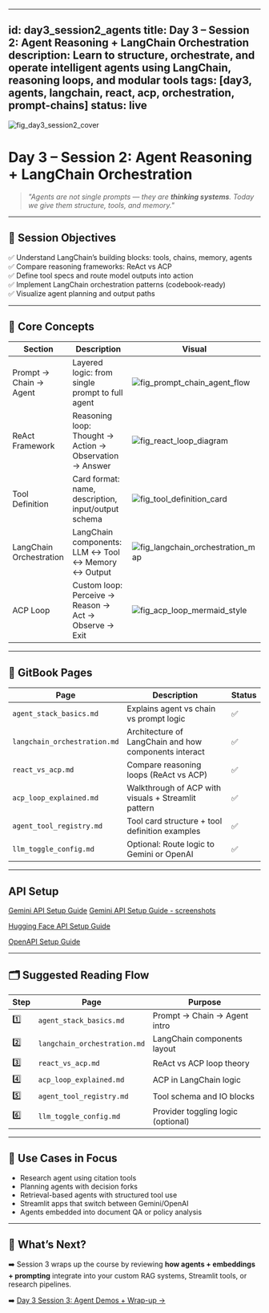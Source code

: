 

---
id: day3_session2_agents
title: Day 3 – Session 2: Agent Reasoning + LangChain Orchestration
description: Learn to structure, orchestrate, and operate intelligent agents using LangChain, reasoning loops, and modular tools
tags: [day3, agents, langchain, react, acp, orchestration, prompt-chains]
status: live
---

![fig_day3_session2_cover](../shared_assets/visuals/images/fig_day3_session2_cover.png)

# Day 3 – Session 2: Agent Reasoning + LangChain Orchestration

> _"Agents are not single prompts — they are **thinking systems**. Today we give them structure, tools, and memory."_  

---

## 🎯 Session Objectives

✅ Understand LangChain’s building blocks: tools, chains, memory, agents  
✅ Compare reasoning frameworks: ReAct vs ACP  
✅ Define tool specs and route model outputs into action  
✅ Implement LangChain orchestration patterns (codebook-ready)  
✅ Visualize agent planning and output paths  

---

## 🧠 Core Concepts

| Section | Description | Visual |
|---------|-------------|--------|
| Prompt → Chain → Agent | Layered logic: from single prompt to full agent | ![fig_prompt_chain_agent_flow](../shared_assets/visuals/fig_prompt_chain_agent_flow.png) |
| ReAct Framework | Reasoning loop: Thought → Action → Observation → Answer | ![fig_react_loop_diagram](../shared_assets/visuals/fig_react_loop_diagram.png) |
| Tool Definition | Card format: name, description, input/output schema | ![fig_tool_definition_card](../shared_assets/visuals/fig_tool_definition_card.png) |
| LangChain Orchestration | LangChain components: LLM ↔ Tool ↔ Memory ↔ Output | ![fig_langchain_orchestration_map](../shared_assets/visuals/fig_langchain_orchestration_map.png) |
| ACP Loop | Custom loop: Perceive → Reason → Act → Observe → Exit | ![fig_acp_loop_mermaid_style](../shared_assets/visuals/fig_acp_loop_mermaid_style.png) |

---

## 📘 GitBook Pages

| Page | Description | Status |
|------|-------------|--------|
| `agent_stack_basics.md` | Explains agent vs chain vs prompt logic | ✅ |
| `langchain_orchestration.md` | Architecture of LangChain and how components interact | ✅ |
| `react_vs_acp.md` | Compare reasoning loops (ReAct vs ACP) | ✅ |
| `acp_loop_explained.md` | Walkthrough of ACP with visuals + Streamlit pattern | ✅ |
| `agent_tool_registry.md` | Tool card structure + tool definition examples | ✅ |
| `llm_toggle_config.md` | Optional: Route logic to Gemini or OpenAI | ✅ |

---


## API Setup

[Gemini API Setup Guide](Gemini_API_Setup_Guide.md)
[Gemini API Setup Guide - screenshots](using_gemini_api_colab.md)

[Hugging Face API Setup Guide](huggingface_api_setup_colab.md)


[OpenAPI Setup Guide](openai_api_setup_colab.md)

---

## 🗂 Suggested Reading Flow

| Step | Page | Purpose |
|------|------|---------|
| 1️⃣ | `agent_stack_basics.md` | Prompt → Chain → Agent intro |
| 2️⃣ | `langchain_orchestration.md` | LangChain components layout |
| 3️⃣ | `react_vs_acp.md` | ReAct vs ACP loop theory |
| 4️⃣ | `acp_loop_explained.md` | ACP in LangChain logic |
| 5️⃣ | `agent_tool_registry.md` | Tool schema and IO blocks |
| 6️⃣ | `llm_toggle_config.md` | Provider toggling logic (optional) |

---

## 🧠 Use Cases in Focus

- Research agent using citation tools  
- Planning agents with decision forks  
- Retrieval-based agents with structured tool use  
- Streamlit apps that switch between Gemini/OpenAI  
- Agents embedded into document QA or policy analysis

---

## 🔮 What’s Next?

➡️ Session 3 wraps up the course by reviewing **how agents + embeddings + prompting** integrate into your custom RAG systems, Streamlit tools, or research pipelines.

➡️ [Day 3 Session 3: Agent Demos + Wrap-up →](day3_session3_demos.md)
